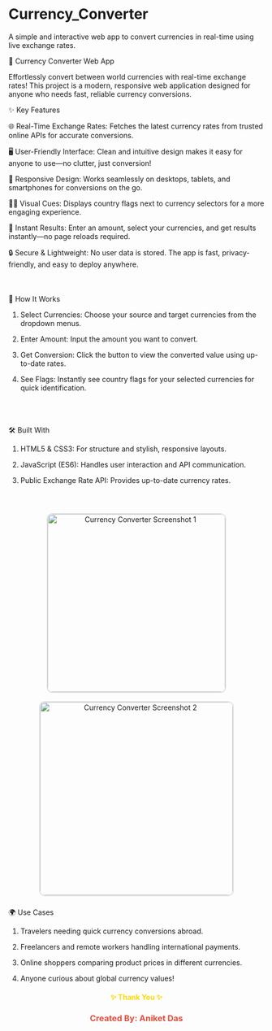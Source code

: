 # Currency_Converter
A simple and interactive web app to convert currencies in real-time using live exchange rates.


💱 Currency Converter Web App

Effortlessly convert between world currencies with real-time exchange rates!
This project is a modern, responsive web application designed for anyone who needs fast, reliable currency conversions.

✨ Key Features

🌐 Real-Time Exchange Rates:
Fetches the latest currency rates from trusted online APIs for accurate conversions.

🖥️ User-Friendly Interface:
Clean and intuitive design makes it easy for anyone to use—no clutter, just conversion!

📱 Responsive Design:
Works seamlessly on desktops, tablets, and smartphones for conversions on the go.

🏳️‍🌈 Visual Cues:
Displays country flags next to currency selectors for a more engaging experience.

🔄 Instant Results:
Enter an amount, select your currencies, and get results instantly—no page reloads required.

🔒 Secure & Lightweight:
No user data is stored. The app is fast, privacy-friendly, and easy to deploy anywhere.
<br><br><br><br>
🚀 How It Works


1) Select Currencies:
Choose your source and target currencies from the dropdown menus.


2) Enter Amount:
Input the amount you want to convert.

3) Get Conversion:
Click the button to view the converted value using up-to-date rates.


4) See Flags:
Instantly see country flags for your selected currencies for quick identification.

<br><br><br>
🛠️ Built With
1) HTML5 & CSS3: For structure and stylish, responsive layouts.


2) JavaScript (ES6): Handles user interaction and API communication.


3) Public Exchange Rate API: Provides up-to-date currency rates.
<br><br><br>
<p align="center">
  <img src="https://github.com/user-attachments/assets/bdba8870-b868-4279-9baa-be35675e34d6" alt="Currency Converter Screenshot 1" width="350" style="border-radius: 12px; border: 2px solid #e1e4e8; margin: 8px;">
  <img src="https://github.com/user-attachments/assets/bd567bbd-b2ad-4eef-afec-d0fe050d4628" alt="Currency Converter Screenshot 2" width="380" style="border-radius: 12px; border: 2px solid #e1e4e8; margin: 8px;">
</p>

🌍 Use Cases
1) Travelers needing quick currency conversions abroad.

2) Freelancers and remote workers handling international payments.


3) Online shoppers comparing product prices in different currencies.


4) Anyone curious about global currency values!

<h4 align="center" style="color:gold;">✨ Thank You ✨</h4> 
<h3 align="center" style="color:#e74c3c;">Created By: Aniket Das</h3>
